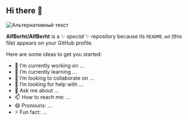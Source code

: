 ## Hi there 👋

<img src="https://github.com/AlfBerht/Temp/commit/894ac27e5f18df2ded6d6716053ce8ef559abd3f#diff-f9f5eadf9c087de3957536a815bab5419d7237256bda8d12fba468e304b64d5d" alt="Альтернативный текст">


**AlfBerht/AlfBerht** is a ✨ _special_ ✨ repository because its `README.md` (this file) appears on your GitHub profile.

Here are some ideas to get you started:

- 🔭 I’m currently working on ...
- 🌱 I’m currently learning ...
- 👯 I’m looking to collaborate on ...
- 🤔 I’m looking for help with ...
- 💬 Ask me about ...
- 📫 How to reach me: ...
- 😄 Pronouns: ...
- ⚡ Fun fact: ...

